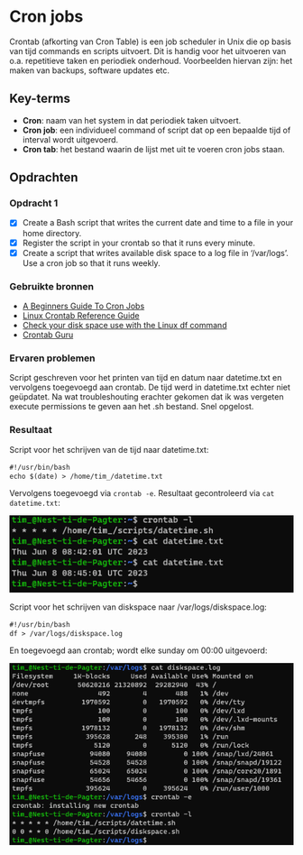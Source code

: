 # Cron jobs
Crontab (afkorting van Cron Table) is een job scheduler in Unix die op basis van tijd commands en scripts uitvoert. Dit is handig voor het uitvoeren van o.a. repetitieve taken en periodiek onderhoud. Voorbeelden hiervan zijn: het maken van backups, software updates etc.

## Key-terms
- **Cron**: naam van het system in dat periodiek taken uitvoert.
- **Cron job**: een individueel command of script dat op een bepaalde tijd of interval wordt uitgevoerd.
- **Cron tab**: het bestand waarin de lijst met uit te voeren cron jobs staan.

## Opdrachten

### Opdracht 1
- [x] Create a Bash script that writes the current date and time to a file in your home directory.
- [x] Register the script in your crontab so that it runs every minute.
- [x] Create a script that writes available disk space to a log file in ‘/var/logs’. Use a cron job so that it runs weekly.

### Gebruikte bronnen
- [A Beginners Guide To Cron Jobs](https://ostechnix.com/a-beginners-guide-to-cron-jobs/)
- [Linux Crontab Reference Guide](https://linuxconfig.org/linux-crontab-reference-guide)
- [Check your disk space use with the Linux df command](https://www.redhat.com/sysadmin/linux-df-command)
- [Crontab Guru](https://crontab.guru)

### Ervaren problemen
Script geschreven voor het printen van tijd en datum naar datetime.txt en vervolgens toegevoegd aan crontab. De tijd werd in datetime.txt echter niet geüpdatet. Na wat troubleshouting erachter gekomen dat ik was vergeten execute permissions te geven aan het .sh bestand. Snel opgelost.

### Resultaat

Script voor het schrijven van de tijd naar datetime.txt:

```
#!/usr/bin/bash
echo $(date) > /home/tim_/datetime.txt
```

Vervolgens toegevoegd via `crontab -e`. Resultaat gecontroleerd via `cat datetime.txt`:

![crontab](../00_includes/week_01_images/screen26.png)

Script voor het schrijven van diskspace naar /var/logs/diskspace.log:

```
#!/usr/bin/bash
df > /var/logs/diskspace.log
```

En toegevoegd aan crontab; wordt elke sunday om 00:00 uitgevoerd:

![crontab, diskspace](../00_includes/week_01_images/screen27.png)